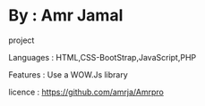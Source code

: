 # By : Amr Jamal
project

Languages : HTML,CSS-BootStrap,JavaScript,PHP

Features : Use a WOW.Js library

licence : https://github.com/amrja/Amrpro
